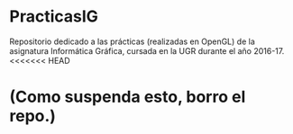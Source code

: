 # PracticasIG
Repositorio dedicado a las prácticas (realizadas en OpenGL) de la asignatura Informática Gráfica, cursada en la UGR durante el año 2016-17.
<<<<<<< HEAD

(Como suspenda esto, borro el repo.)
=======
